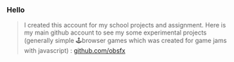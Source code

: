 ### Hello

> I created this account for my school projects and assignment. Here is my main github account to see my some experimental projects (generally simple 🕹browser games which was created for game jams with javascript) : [github.com/obsfx](https://github.com/obsfx)
